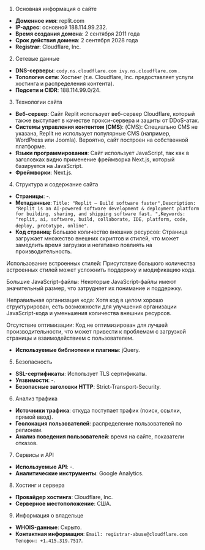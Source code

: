 1. Основная информация о сайте

-   **Доменное имя**: replit.com
-   **IP-адрес**: основной 188.114.99.232.
-   **Время создания домена**: 2 сентября 2011 года
-   **Срок действия домена**: 2 сентября 2028 года
-   **Registrar**: Cloudflare, Inc.

2. Сетевые данные

-   **DNS-серверы**: `cody.ns.cloudflare.com ivy.ns.cloudflare.com` .
-   **Топология сети**: Хостинг (т.е. Cloudflare, Inc. предоставляет услуги хостинга и распределения контента).
-   **Подсети и CIDR**: 188.114.99.0/24.

3. Технологии сайта

-   **Веб-сервер**: Сайт Replit использует веб-сервер Cloudflare, который также выступает в качестве прокси-сервера и защиты от DDoS-атак.
-   **Системы управления контентом (CMS)**:  (CMS): Специально CMS не указана, Replit не использует популярные CMS (например, WordPress или Joomla). Вероятно, сайт построен на собственной платформе.
-   **Языки программирования**: Сайт использует JavaScript, так как в заголовках видно применение фреймворка Next.js, который базируется на JavaScript.
-   **Фреймворки**: Next.js.

4. Структура и содержание сайта

-   **Страницы**: -.
-   **Метаданные**: `Title: "Replit – Build software faster",Description: "Replit is an AI-powered software development & deployment platform for building, sharing, and shipping software fast. ",Keywords: "replit, ai, software, build, collaborate, IDE, platform, code, deploy, prototype, online"`.
-   **Код страниц**: Большое количество внешних ресурсов: Страница загружает множество внешних скриптов и стилей, что может замедлить время загрузки и негативно повлиять на производительность.

Использование встроенных стилей: Присутствие большого количества встроенных стилей может усложнить поддержку и модификацию кода.

Большие JavaScript-файлы: Некоторые JavaScript-файлы имеют значительный размер, что затрудняет их понимание и поддержку.

Неправильная организация кода: Хотя код в целом хорошо структурирован, есть возможности для улучшения организации JavaScript-кода и уменьшения количества внешних ресурсов.

Отсутствие оптимизации: Код не оптимизирован для лучшей производительности, что может привести к проблемам с загрузкой страницы и взаимодействием с пользователем.
-   **Используемые библиотеки и плагины**: jQuery.

5. Безопасность

-   **SSL-сертификаты**: Использует TLS сертификаты.
-   **Уязвимости**: -.
-   **Безопасные заголовки HTTP**: Strict-Transport-Security.

6. Анализ трафика

-   **Источники трафика**: откуда поступает трафик (поиск, ссылки, прямой ввод).
-   **Геолокация пользователей**: распределение пользователей по регионам.
-   **Анализ поведения пользователей**: время на сайте, показатели отказов.

7. Сервисы и API

-   **Используемые API**: -.
-   **Аналитические инструменты**: Google Analytics.

8. Хостинг и сервера

-   **Провайдер хостинга**: Cloudflare, Inc.
-   **Серверное местоположение**: США.

9. Информация о владельце

-   **WHOIS-данные**: Скрыто.
-   **Контактная информация**: `Email: registrar-abuse@cloudflare.com Телефон: +1.415.319.7517`.
